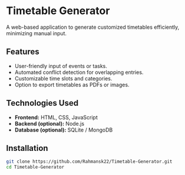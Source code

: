 # Timetable Generator

A web-based application to generate customized timetables efficiently, minimizing manual input.

## Features
- User-friendly input of events or tasks.
- Automated conflict detection for overlapping entries.
- Customizable time slots and categories.
- Option to export timetables as PDFs or images.

## Technologies Used
- **Frontend:** HTML, CSS, JavaScript  
- **Backend (optional):** Node.js  
- **Database (optional):** SQLite / MongoDB  

## Installation
```bash
git clone https://github.com/Rahmansk22/Timetable-Generator.git
cd Timetable-Generator

